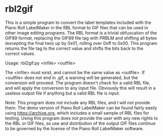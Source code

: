 # rbl2gif

This is a simple program to convert the label templates included with the Piano Roll LabelMaker in the RBL format to GIF files that can be used in other image editing programs.  The RBL format is a trivial obfuscation of the GIF89 format, replacing the GIF89 file tag with PRBLM and shifting all bytes (excepting the final two) up by 0x01, rolling over 0xff to 0x00.  This program returns the file tag to the correct value and shifts the bits back to the correct values.

Usage:  rbl2gif.py \<infile\> \<outfile\>

  The \<infile\> must exist, and cannot be the same value as \<outfile\>.  If \<outfile\> does not end in .gif, a warning will be generated, but the conversion will proceed.  The program doesn't check for a valid RBL file, and will apply the conversion to any input file.  Obviously this will result in a useless output file if anything but a valid RBL file is input.  
  
  Note: This program does not include any RBL files, and I will not provide them.  The demo version of Piano Roll LabelMaker can be found fairly easily using https://archive.org, which includes a small sample of RBL files for testing.  Using this program does not provide the user with any new rights to the RBL or GIF files, so use and distribution of the output GIF files continue to be governed by the license of the Piano Roll LabelMaker software.  
